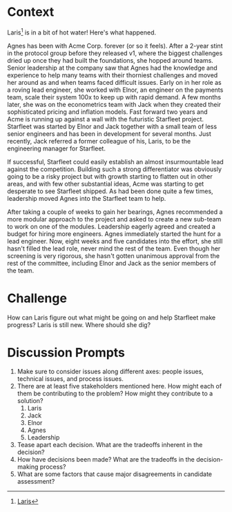 # Context

Laris[^1] is in a bit of hot water! Here's what happened.

Agnes has been with Acme Corp. forever (or so it feels). After a 2-year stint in the protocol group before they released v1, where the biggest challenges dried up once they had built the foundations, she hopped around teams. Senior leadership at the company saw that Agnes had the knowledge and experience to help many teams with their thorniest challenges and moved her around as and when teams faced difficult issues. Early on in her role as a roving lead engineer, she worked with Elnor, an engineer on the payments team, scale their system 100x to keep up with rapid demand. A few months later, she was on the econometrics team with Jack when they created their sophisticated pricing and inflation models. Fast forward two years and Acme is running up against a wall with the futuristic Starfleet project. Starfleet was started by Elnor and Jack together with a small team of less senior engineers and has been in development for several months. Just recently, Jack referred a former colleague of his, Laris, to be the engineering manager for Starfleet. 

If successful, Starfleet could easily establish an almost insurmountable lead against the competition. Building such a strong differentiator was obviously going to be a risky project but with growth starting to flatten out in other areas, and with few other substantial ideas, Acme was starting to get desperate to see Starfleet shipped. As had been done quite a few times, leadership moved Agnes into the Starfleet team to help.

After taking a couple of weeks to gain her bearings, Agnes recommended a more modular approach to the project and asked to create a new sub-team to work on one of the modules. Leadership eagerly agreed and created a budget for hiring more engineers. Agnes immediately started the hunt for a lead engineer. Now, eight weeks and five candidates into the effort, she still hasn't filled the lead role, never mind the rest of the team. Even though her screening is very rigorous, she hasn't gotten unanimous approval from the rest of the committee, including Elnor and Jack as the senior members of the team.

# Challenge

How can Laris figure out what might be going on and help Starfleet make progress? Laris is still new. Where should she dig?

# Discussion Prompts

1. Make sure to consider issues along different axes: people issues, technical issues, and process issues.
2. There are at least five stakeholders mentioned here. How might each of them be contributing to the problem? How might they contribute to a solution?
   1. Laris
   2. Jack
   3. Elnor
   4. Agnes
   5. Leadership
4. Tease apart each decision. What are the tradeoffs inherent in the decision?
5. How have decisions been made? What are the tradeoffs in the decision-making process?
6. What are some factors that cause major disagreements in candidate assessment?

[^1]: [Laris](https://en.wikipedia.org/wiki/Star_Trek:_Picard)
